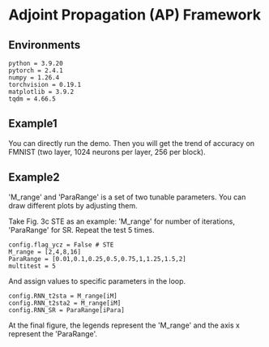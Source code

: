 # Adjoint Propagation (AP) Framework

## Environments
```
python = 3.9.20
pytorch = 2.4.1
numpy = 1.26.4
torchvision = 0.19.1
matplotlib = 3.9.2
tqdm = 4.66.5
```
## Example1

You can directly run the demo. Then you will get the trend of accuracy on FMNIST (two layer, 1024 neurons per layer, 256 per block).


## Example2

'M_range' and 'ParaRange' is a set of two tunable parameters. You can draw different plots by adjusting them. 

Take Fig. 3c STE as an example: 
'M_range' for number of iterations, 'ParaRange' for SR. Repeat the test 5 times.
```
config.flag_ycz = False # STE
M_range = [2,4,8,16]
ParaRange = [0.01,0.1,0.25,0.5,0.75,1,1.25,1.5,2] 
multitest = 5
```
And assign values to specific parameters in the loop.
```
config.RNN_t2sta = M_range[iM]
config.RNN_t2sta2 = M_range[iM]
config.RNN_SR = ParaRange[iPara]
```
At the final figure, the legends represent the 'M_range' and the axis x represent the 'ParaRange'. 